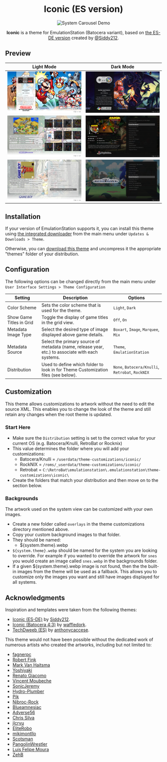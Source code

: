 <div align="center">

# Iconic (ES version)

![System Carousel Demo](_preview/systems-carousel-animation.gif)

**Iconic** is a theme for EmulationStation (Batocera variant), based on [the ES-DE version](https://github.com/Siddy212/iconic-es-de) created by [@Siddy212](https://github.com/Siddy212).


</div>

## Preview

| Light Mode | Dark Mode|
| :--: | :--: |
| ![System View Light](_preview/systems-view-light.png) | ![System View Light](_preview/systems-view-dark.png) |
| ![Grid View Light](_preview/grid-view-light.png) | ![List View Dark](_preview/list-view-dark.png) |
| ![List View Light](_preview/list-view-light.png) | ![Basic View Dark](_preview/basic-view-dark.png) |

## Installation

If your version of EmulationStation supports it, you can install this theme using [the integrated downloader](https://wiki.batocera.org/themes#emulationstation_themes) from the main menu under `Updates & Downloads > Theme`.

Otherwise, you can [download this theme](https://github.com/Delgan/iconic-es/archive/refs/heads/main.zip) and uncompress it the appropriate "themes" folder of your distribution.


## Configuration


The following options can be changed directly from the main menu under `User Interface Settings > Theme Configuration`

| Setting | Description | Options |
| -- | -- | -- |
| Color Scheme | Sets the color scheme that is used for the theme. | `Light`, `Dark` |
| Show Game Titles in Grid | Toggle the display of game titles in the grid view. | `Off`, `On` |
| Metadata Image Type | Select the desired type of image displayed above game details. | `Boxart`, `Image`, `Marquee`, `Mix` |
| Metadata Source | Select the primary source of metadata (name, release year, etc.) to associate with each systems. | `Theme`, `EmulationStation` |
| Distribution | Used to define which folder to look in for Theme Customization files (see below). | `None`, `Batocera/Knulli`, `Retrobat`, `RockNIX` |

## Customization

This theme allows customizations to artwork without the need to edit the source XML. This enables you to change the look of the theme and still retain any changes when the root theme is updated.


### Start Here

- Make sure the `Distribution` setting is set to the correct value for your current OS (e.g. Batocera/Knulli, RetroBat or Rocknix)
- This value determines the folder where you will add your customizations:
    - Batocera/Knulli = `/userdata/theme-customizations/iconic/`
    - RockNIX = `/roms/_userdata/theme-customizations/iconic/`
    - Retrobat = `C:\RetroBat\emulationstation\.emulationstation\theme-customizations\iconic\`
- Create the folders that match your distribution and then move on to the section below.

### Backgrounds

The artwork used on the system view can be customized with your own images.

* Create a new folder called `overlays` in the theme customizations directory mentioned above.
* Copy your custom background images to that folder.
* They should be named:
    - ${system.theme}.webp
* `${system.theme}.webp` should be named for the system you are looking to override.  For example if you wanted to override the artwork for `snes` you would create an image called `snes.webp` in the backgrounds folder.
* If a given ${system.theme}.webp image is not found, then the the built-in images from the theme will be used as a fallback. This allows you to customize only the images you want and still have images displayed for all systems.


## Acknowledgments

Inspiration and templates were taken from the following themes:

- [Iconic (ES-DE)](https://github.com/Siddy212/iconic-es-de) by [Siddy212](https://github.com/Siddy212).
- [Iconic (Batocera 4:3)](https://github.com/waffledork/iconic-batocera) by [waffledork](https://github.com/waffledork).
- [TechDweeb (ES)](https://github.com/anthonycaccese/techdweeb-es) by [anthonycaccese](https://github.com/anthonycaccese).


This theme would not have been possible without the dedicated work of numerous artists who created the artworks, including but not limited to:

- [fagnerpc](https://github.com/fagnerpc)
- [Robert Fink](https://finklematter.artstation.com/)
- [Mark Van Haitsma](https://www.artstation.com/mvhaitsma)
- [Yoshiyaki](https://www.deviantart.com/yoshiyaki)
- [Renato Giacomo](https://www.artstation.com/renatogiacomini)
- [Vincent Moubeche](https://www.artstation.com/vincentmoubeche)
- [SonicJeremy](https://www.deviantart.com/sonicjeremy)
- [Hydro-Plumber](https://www.deviantart.com/hydro-plumber)
- [Pik](https://gamebanana.com/members/1521238)
- [Nibroc-Rock](https://www.deviantart.com/nibroc-rock)
- [Blueamnesiac](https://www.deviantart.com/blueamnesiac)
- [Adverse56](https://www.deviantart.com/adverse56)
- [Chris Silva](https://www.artstation.com/artwork/obBlyB)
- [jlcryu](https://www.deviantart.com/jlcryu)
- [EliteRobo](https://www.deviantart.com/eliterobo)
- [mikimontllo](https://twitter.com/mikimontllo)
- [Scotsman](https://forums.launchbox-app.com/profile/142250-scotsman/)
- [PangolinWrestler](https://github.com/PangolinWrestler)
- [Luis Felipe Moura](https://www.artstation.com/luizmoura)
- [ZehB](https://www.deviantart.com/zehb)
